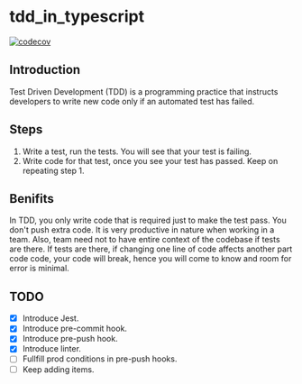 # tdd_in_typescript

[![codecov](https://codecov.io/gh/stybe/tdd_in_typescript/branch/master/graph/badge.svg?token=BKXYB5S792)](https://codecov.io/gh/stybe/tdd_in_typescript)

## Introduction
Test Driven Development (TDD) is a programming practice that instructs developers to write new code only if an automated test has failed.

## Steps
1. Write a test, run the tests. You will see that your test is failing.
2. Write code for that test, once you see your test has passed. Keep on repeating step 1.

## Benifits
In TDD, you only write code that is required just to make the test pass. You don't push extra code.
It is very productive in nature when working in a team. Also, team need not to have entire context of the codebase if tests are there.
If tests are there, if changing one line of code affects another part code code, your code will break, hence you will come to know and room for error is minimal.

## TODO
 - [x] Introduce Jest.
 - [x] Introduce pre-commit hook.
 - [x] Introduce pre-push hook.
 - [x] Introduce linter.
 - [ ] Fullfill prod conditions in pre-push hooks.
 - [ ] Keep adding items.
